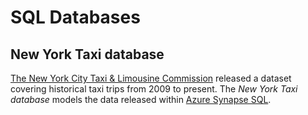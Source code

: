 # SQL Databases

## New York Taxi database
[The New York City Taxi & Limousine Commission](https://www1.nyc.gov/site/tlc/index.page) released a dataset covering historical taxi trips from 2009 to present. The *New York Taxi database* models the data released within [Azure Synapse SQL](http://azure.com/synapse).